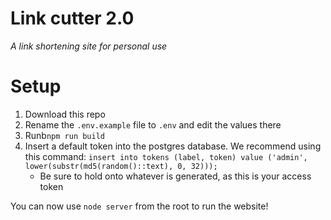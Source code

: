 # Link cutter 2.0
*A link shortening site for personal use*

# Setup
1. Download this repo
2. Rename the `.env.example` file to `.env` and edit the values there
3. Runb`npm run build`
4. Insert a default token into the postgres database. We recommend using this command:
`insert into tokens (label, token) value ('admin', lower(substr(md5(random()::text), 0, 32)));`
    - Be sure to hold onto whatever is generated, as this is your access token

You can now use `node server` from the root to run the website!